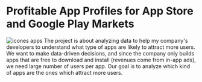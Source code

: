 # Profitable App Profiles for App Store and Google Play Markets
![icones apps](https://user-images.githubusercontent.com/63714618/116384101-d0756200-a817-11eb-8ebd-73d5ae7f894b.jpg)
The project is about analyzing data to help my company's developers to understand what type of apps are likely to attract more users. We want to make data-driven decisions, and since the company only builds apps that are free to download and install (revenues come from in-app ads), we need large number of users per app. Our goal is to analyze which kind of apps are the ones which attract more users.
